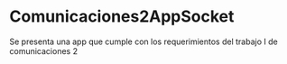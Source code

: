 Comunicaciones2AppSocket
========================

Se presenta una app que cumple con los requerimientos del trabajo I de comunicaciones 2
